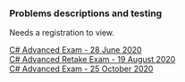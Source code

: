 ### Problems descriptions and testing  

Needs a registration to view.  

[C# Advanced Exam - 28 June 2020](https://judge.softuni.org/Contests/2444/CSharp-Advanced-Exam-28-June-2020)  
[C# Advanced Retake Exam - 19 August 2020](https://judge.softuni.org/Contests/2498/CSharp-Advanced-Retake-Exam-19-August-2020)  
[C# Advanced Exam - 25 October 2020](https://judge.softuni.org/Contests/2597/CSharp-Advanced-Exam-25-October-2020)  
